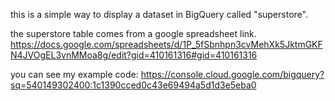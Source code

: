 this is a simple way to display a dataset in BigQuery called "superstore".

the superstore table comes from a google spreadsheet link. 
https://docs.google.com/spreadsheets/d/1P_5fSbnhpn3cvMehXk5JktmGKFN4JVOgEL3vnMMoa8g/edit?gid=410161316#gid=410161316

you can see my example code: https://console.cloud.google.com/bigquery?sq=540149302400:1c1390cced0c43e69494a5d1d3e5eba0
